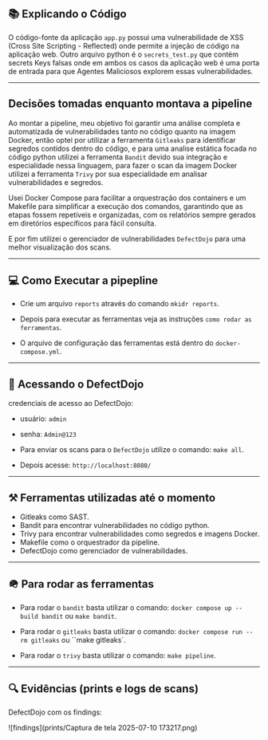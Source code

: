 ## 📚 Explicando o Código

O código-fonte da aplicação `app.py` possui uma vulnerabilidade de XSS (Cross Site Scripting - Reflected) onde permite a injeção de código na aplicação web. Outro arquivo python é o `secrets_test.py` que contém secrets Keys falsas onde em ambos os casos da aplicação web é uma porta de entrada para que Agentes Maliciosos explorem essas vulnerabilidades.

---

## Decisões tomadas enquanto montava a pipeline

Ao montar a pipeline, meu objetivo foi garantir uma análise completa e automatizada de vulnerabilidades tanto no código quanto na imagem Docker, então optei por utilizar a ferramenta `Gitleaks` para identificar segredos contidos dentro do código, e para uma analise estática focada no código python utilizei a ferramenta `Bandit` devido sua integração e especialidade nessa linguagem, para fazer o scan da imagem Docker utilizei a ferramenta `Trivy` por sua especialidade em analisar vulnerabilidades e segredos. 

Usei Docker Compose para facilitar a orquestração dos containers e um Makefile para simplificar a execução dos comandos, garantindo que as etapas fossem repetíveis e organizadas, com os relatórios sempre gerados em diretórios específicos para fácil consulta.

E por fim utilizei o gerenciador de vulnerabilidades `DefectDojo` para uma melhor visualização dos scans.

---

## 💻 Como Executar a pipepline

* Crie um arquivo `reports` através do comando `mkidr reports`.

* Depois para executar as ferramentas veja as instruções `como rodar as ferramentas`.

* O arquivo de configuração das ferramentas está dentro do `docker-compose.yml`.

---
## 🚀 Acessando o DefectDojo

credenciais de acesso ao DefectDojo:

* usuário: `admin`
* senha: `Admin@123`

* Para enviar os scans para o `DefectDojo` utilize o comando: `make all`.

* Depois acesse: `http://localhost:8080/`

---

## ⚒️ Ferramentas utilizadas até o momento 

* Gitleaks como SAST.
* Bandit para encontrar vulnerabilidades no código python.
* Trivy para encontrar vulnerabilidades como segredos e imagens Docker. 
* Makefile como o orquestrador da pipeline.
* DefectDojo como gerenciador de vulnerabilidades.

---

## 🪖 Para rodar as ferramentas 

* Para rodar o `bandit` basta utilizar o comando: `docker compose up --build bandit` ou `make bandit`.

* Para rodar o `gitleaks` basta utilizar o comando: `docker compose run --rm gitleaks` ou ``make gitleaks`.

* Para rodar o `trivy` basta utilizar o comando: `make pipeline`.

---

## 🔍 Evidências (prints e logs de scans)

DefectDojo com os findings:

![findings](prints/Captura de tela 2025-07-10 173217.png)

